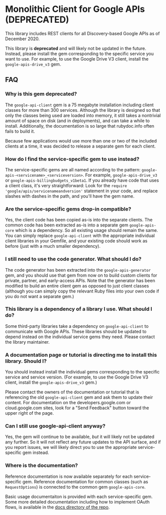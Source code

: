 # Monolithic Client for Google APIs (DEPRECATED)

This library includes REST clients for all Discovery-based Google APIs as of December 2020.

This library is **deprecated** and will likely not be updated in the future. Instead, please install the gem corresponding to the specific service you want to use. For example, to use the Google Drive V3 client, install the `google-apis-drive_v3` gem.

## FAQ

### Why is this gem deprecated?

The `google-api-client` gem is a 75 megabyte installation including client classes for more than 300 services. Although the library is designed so that only the classes being used are loaded into memory, it still takes a nontrivial amount of space on disk (and in deployments), and can take a while to install. Additionally, the documentation is so large that rubydoc.info often fails to build it.

Because few applications would use more than one or two of the included clients at a time, it was decided to release a separate gem for each client.

### How do I find the service-specific gem to use instead?

The service-specific gems are all named according to the pattern: `google-apis-<servicename>_<serviceversion>`. For example, `google-apis-drive_v3` or `google-apis-billingbudgets_v1beta1`. If you already have code that uses a client class, it's very straightforward: Look for the `require 'google/apis/servicenameandversion'` statement in your code, and replace slashes with dashes in the path, and you'll have the gem name.

### Are the service-specific gems drop-in compatible?

Yes, the client code has been copied as-is into the separate clients. The common code has been extracted as-is into a separate gem `google-apis-core` which is a dependency. So all existing usage should remain the same. You can simply replace `google-api-client` with the appropriate individual client libraries in your Gemfile, and your existing code should work as before (just with a much smaller dependency).

### I still need to use the code generator. What should I do?

The code generator has been extracted into the `google-apis-generator` gem, and you should use that gem from now on to build custom clients for private, partner, and early-access APIs. Note that the generator has been modified to build an entire client gem as opposed to just client classes (although you can simply copy the relevant Ruby files into your own code if you do not want a separate gem.)

### This library is a dependency of a library I use. What should I do?

Some third-party libraries take a dependency on `google-api-client` to communicate with Google APIs. These libraries should be updated to depend instead on the individual service gems they need. Please contact the library maintainer.

### A documentation page or tutorial is directing me to install this library. Should I?

You should instead install the individual gems corresponding to the specific service and service version. (For example, to use the Google Drive V3 client, install the `google-apis-drive_v3` gem.)

Please contact the owners of the documentation or tutorial that is referencing the old `google-api-client` gem and ask them to update their content. For documentation on the developers.google.com or cloud.google.com sites, look for a "Send Feedback" button toward the upper right of the page.

### Can I still use google-api-client anyway?

Yes, the gem will continue to be available, _but_ it will likely not be updated any further. So it will not reflect any future updates to the API surface, and if you report issues, we will likely direct you to use the appropriate service-specific gem instead.

### Where is the documentation?

Reference documentation is now available separately for each service-specific gem. Reference documentation for common classes (such as `RequestOptions`) is connected to the common gem `google-apis-core`.

Basic usage documentaiton is provided with each service-specific gem. Some more detailed documentation including how to implement OAuth flows, is available in the [docs directory of the repo](https://github.com/googleapis/google-api-ruby-client/tree/master/docs).
